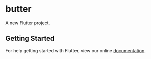 # butter

A new Flutter project.

## Getting Started

For help getting started with Flutter, view our online
[documentation](https://flutter.io/).
